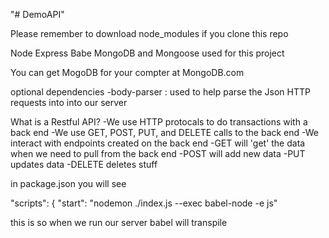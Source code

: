 "# DemoAPI" 

Please remember to download node_modules if you clone this repo

Node Express Babe MongoDB and Mongoose used for this project

You can get MogoDB for your compter at MongoDB.com


optional dependencies 
-body-parser : used to help parse the Json HTTP requests into into our server



What is a Restful API?
    -We use HTTP protocals to do transactions with a back end
    -We use GET, POST, PUT, and DELETE calls to the back end
    -We interact with endpoints created on the back end
        -GET will 'get' the data when we need to pull from the back end
        -POST will add new data
        -PUT updates data
        -DELETE deletes stuff 


in package.json you will see

 "scripts": {
    "start": "nodemon ./index.js --exec babel-node -e js"

this is so when we run our server babel will transpile 